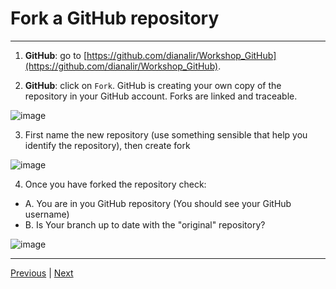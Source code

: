 # Fork a GitHub repository

***
1. **GitHub**: go to [https://github.com/dianalir/Workshop_GitHub](https://github.com/dianalir/Workshop_GitHub).


2. **GitHub**: click on `Fork`. GitHub is creating your own copy of the repository in your GitHub account. Forks are linked and traceable.

![image](https://user-images.githubusercontent.com/54061949/217103944-e791297a-509a-4553-8d96-1af045c6727b.png)

3. First name the new repository (use something sensible that help you identify the repository), then create fork

![image](https://user-images.githubusercontent.com/54061949/217104321-300ff489-7aa0-4ec4-b6b2-28224e381cf7.png)

4. Once you have forked the repository check:
  - A. You are in you GitHub repository (You should see your GitHub username)
  - B. Is Your branch up to date with the "original" repository? 
  
  ![image](https://user-images.githubusercontent.com/54061949/217105300-e71201b3-5c5b-4025-aaa8-cf2ba9aa061d.png)

***

[Previous](./signup.md) | [Next](./google_colab.md)

